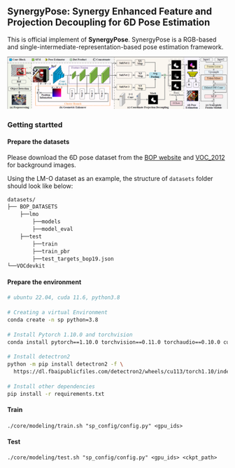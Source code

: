 ## SynergyPose: Synergy Enhanced Feature and Projection Decoupling for 6D Pose Estimation

This is official implement of  **SynergyPose**. SynergyPose is a RGB-based and single-intermediate-representation-based pose estimation framework.



![image-20241021113333250](./framework.png)



### Getting startted

#### Prepare the datasets

Please download the 6D pose dataset from the [BOP website](https://bop.felk.cvut.cz/datasets/) and [VOC_2012](https://pjreddie.com/projects/pascal-voc-dataset-mirror/) for background images.

Using the LM-O dataset as an example, the structure of `datasets` folder should look like below:

```bash
datasets/
├── BOP_DATASETS  
    ├──lmo
    	├──models
    	├──model_eval
	├──test
    	├──train
    	├──train_pbr
    	├──test_targets_bop19.json
└──VOCdevkit
```



#### Prepare the environment

```bash
# ubuntu 22.04, cuda 11.6, python3.8

# Creating a virtual Environment
conda create -n sp python=3.8

# Install Pytorch 1.10.0 and torchvision
conda install pytorch==1.10.0 torchvision==0.11.0 torchaudio==0.10.0 cudatoolkit=11.3 -c pytorch -c conda-forge

# Install detectron2
python -m pip install detectron2 -f \
  https://dl.fbaipublicfiles.com/detectron2/wheels/cu113/torch1.10/index.html
  
# Install other dependencies
pip install -r requirements.txt
```



#### Train

`./core/modeling/train.sh "sp_config/config.py" <gpu_ids>`

#### Test

`./core/modeling/test.sh "sp_config/config.py" <gpu_ids> <ckpt_path> `
